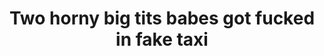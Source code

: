 ---
layout: post
title: Two horny big tits babes got fucked in fake taxi
duration: '09:54'
view: 265
rate: 2
video: 'http://fantasti.cc/embed/688201/'
category:
 - blonde
 - blowjob
 - busty
 - cab
 - curvy
 - gorgeous
 - lesbian
 - outdoor
 - rough
 - stunning
 - threesome
tags: 
 - big-tits
 - sucked
 - fucked
priority: 0.9
changefreq: daily
---